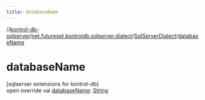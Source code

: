 ```yaml
---
title: databaseName
---
```

//[kontrol-db-sqlserver](../../../index.html)/[net.futureset.kontroldb.sqlserver.dialect](../index.html)/[SqlServerDialect](index.html)/[databaseName](database-name.html)



# databaseName



[sqlserver extensions for kontrol-db]\
open override val [databaseName](database-name.html): [String](https://kotlinlang.org/api/latest/jvm/stdlib/kotlin/-string/index.html)




